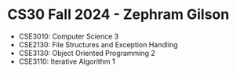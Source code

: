 # CS30 Fall 2024 - Zephram Gilson

- CSE3010: Computer Science 3
- CSE2130: File Structures and Exception Handling
- CSE3130: Object Oriented Programming 2
- CSE3110: Iterative Algorithm 1
